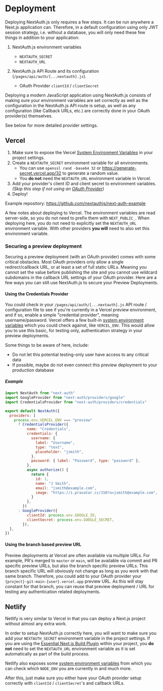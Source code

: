# Deployment

Deploying NextAuth.js only requires a few steps. It can be run anywhere a Next.js application can. Therefore, in a default configuration using only JWT session strategy, i.e. without a database, you will only need these few things in addition to your application:

1. NextAuth.js environment variables

   - `NEXTAUTH_SECRET`
   - `NEXTAUTH_URL`

2. NextAuth.js API Route and its configuration (`/pages/api/auth/[...nextauth].js`).
   - OAuth Provider `clientId` / `clientSecret`

Deploying a modern JavaScript application using NextAuth.js consists of making sure your environment variables are set correctly as well as the configuration in the NextAuth.js API route is setup, as well as any configuration (like Callback URLs, etc.) are correctly done in your OAuth provider(s) themselves.

See below for more detailed provider settings.

## Vercel

1. Make sure to expose the Vercel [System Environment Variables](https://vercel.com/docs/concepts/projects/environment-variables#system-environment-variables) in your project settings.
2. Create a `NEXTAUTH_SECRET` environment variable for all environments.
    - You can use `openssl rand -base64 32` or https://generate-secret.vercel.app/32 to generate a random value.
    - You **do not** need the `NEXTAUTH_URL` environment variable in Vercel.
3. Add your provider's client ID and client secret to environment variables. _(Skip this step if not using an [OAuth Provider](/configuration/providers/oauth))_
4. Deploy!

Example repository: https://github.com/nextauthjs/next-auth-example

A few notes about deploying to Vercel. The environment variables are read server-side, so you do not need to prefix them with `NEXT_PUBLIC_`. When deploying here, you do not need to explicitly set the `NEXTAUTH_URL` environment variable. With other providers **you will** need to also set this environment variable.

### Securing a preview deployment

Securing a preview deployment (with an OAuth provider) comes with some critical obstacles. Most OAuth providers only allow a single redirect/callback URL, or at least a set of full static URLs. Meaning you cannot set the value before publishing the site and you cannot use wildcard subdomains in the callback URL settings of your OAuth provider. Here are a few ways you can still use NextAuth.js to secure your Preview Deployments.

#### Using the Credentials Provider

You could check in your `/pages/api/auth/[...nextauth].js` API route / configuration file to see if you're currently in a Vercel preview environment, and if so, enable a simple "credential provider", meaning username/password. Vercel offers a few built-in [system environment variables](https://vercel.com/docs/concepts/projects/environment-variables#system-environment-variables) which you could check against, like `VERCEL_ENV`. This would allow you to use this basic, for testing only, authentication strategy in your preview deployments.

Some things to be aware of here, include:

- Do not let this potential testing-only user have access to any critical data
- If possible, maybe do not even connect this preview deployment to your production database

##### Example

```js title="/pages/api/auth/[...nextauth].js"
import NextAuth from "next-auth"
import GoogleProvider from "next-auth/providers/google"
import CredentialsProvider from "next-auth/providers/credentials"

export default NextAuth({
  providers: [
    process.env.VERCEL_ENV === "preview"
      ? CredentialsProvider({
          name: "Credentials",
          credentials: {
            username: {
              label: "Username",
              type: "text",
              placeholder: "jsmith",
            },
            password: { label: "Password", type: "password" },
          },
          async authorize() {
            return {
              id: 1,
              name: "J Smith",
              email: "jsmith@example.com",
              image: "https://i.pravatar.cc/150?u=jsmith@example.com",
            }
          },
        })
      : GoogleProvider({
          clientId: process.env.GOOGLE_ID,
          clientSecret: process.env.GOOGLE_SECRET,
        }),
  ],
})
```

#### Using the branch based preview URL

Preview deployments at Vercel are often available via multiple URLs. For example, PR's merged to `master` or `main`, will be available via commit and PR specific preview URLs, but also the branch specific preview URLs. This branch specific URL will obviously not change as long as you work with that same branch. Therefore, you could add to your OAuth provider your `{project}-git-main-{user}.vercel.app` preview URL. As this will stay constant for that branch, you can reuse that preview deployment / URL for testing any authentication related deployments.

## Netlify

Netlify is very similar to Vercel in that you can deploy a Next.js project without almost any extra work.

In order to setup NextAuth.js correctly here, you will want to make sure you add your `NEXTAUTH_SECRET` environment variable in the project settings. If you are using the [Essential Next.js Build Plugin](https://github.com/netlify/netlify-plugin-nextjs) within your project, you **do not** need to set the `NEXTAUTH_URL` environment variable as it is set automatically as part of the build process. 

Netlify also exposes some [system environment variables](https://docs.netlify.com/configure-builds/environment-variables/) from which you can check which `NODE_ENV` you are currently in and much more.

After this, just make sure you either have your OAuth provider setup correctly with `clientId` / `clientSecret`'s and callback URLs.
